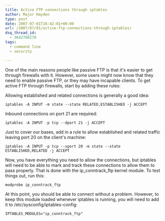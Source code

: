 ```yaml
---
title: Active FTP connections through iptables
author: Major Hayden
type: post
date: 2007-07-01T16:42:01+00:00
url: /2007/07/01/active-ftp-connections-through-iptables/
dsq_thread_id:
  - 3642768278
tags:
  - command line
  - security

---
```

One of the main reasons people like passive FTP is that it's easier to get through firewalls with it. However, some users might now know that they need to enable passive FTP, or they may have incapable clients. To get active FTP through firewalls, start by adding these rules:

Allowing established and related connections is generally a good idea:

```
iptables -A INPUT -m state --state RELATED,ESTABLISHED -j ACCEPT
```

Inbound connections on port 21 are required:

```
iptables -A INPUT -p tcp --dport 21 -j ACCEPT
```

Just to cover our bases, add in a rule to allow established and related traffic leaving port 20 on the client's machine:

```
iptables -A INPUT -p tcp --sport 20 -m state --state ESTABLISHED,RELATED -j ACCEPT
```

Now, you have everything you need to allow the connections, but iptables will need to be able to mark and track these connections to allow them to pass properly. That is done with the ip\_conntrack\_ftp kernel module. To test things out, run this:

```
modprobe ip_conntrack_ftp
```

At this point, you should be able to connect without a problem. However, to keep this module loaded whenever iptables is running, you will need to add it to /etc/sysconfig/iptables-config:

```
IPTABLES_MODULES="ip_conntrack_ftp"
```
